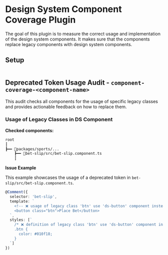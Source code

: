 # Design System Component Coverage Plugin

The goal of this plugin is to measure the correct usage and implementation of the design system components.
It makes sure that the components replace legacy components with design system components.

## Setup 

```ts

```

## Deprecated Token Usage Audit - `component-coverage-<component-name>`

This audit checks all components for the usage of specific legacy classes and provides actionable feedback on how to replace them.

### Usage of Legacy Classes in DS Component

**Checked components:**

```bash
root
┇
┣━━ 📂packages/sports/...
    ┣━━ 📂bet-slip/src/bet-slip.component.ts
    ┇
```

**Issue Example**

This example showcases the usage of a deprecated token in `bet-slip/src/bet-slip.component.ts`.

```ts
@Comment({
  selector: 'bet-slip',
  template: `
    <!-- ❌ usage of legacy class 'btn' use 'ds-button' component instead -->
    <button class="btn">Place Bet</button>
  `,  
  styles: [`
    /* ❌ definition of legacy class 'btn' use 'ds-button' component instead */
    .btn {
      color: #010f18;
    }
  `]
})
```
